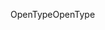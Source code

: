<span data-ttu-id="03dc5-101">OpenType</span><span class="sxs-lookup"><span data-stu-id="03dc5-101">OpenType</span></span>